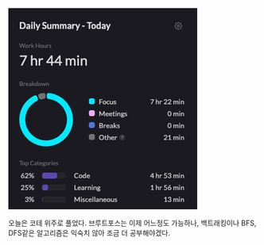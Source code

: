 <img src="/Tracking_Time/4_Apr/250406.png">

오늘은 코테 위주로 풀었다. 브루트포스는 이제 어느정도 가능하나, 백트래킹이나 BFS, DFS같은 알고리즘은 익숙치 않아 조금 더 공부해야겠다.
